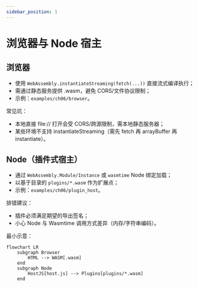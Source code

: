 ```yaml
---
sidebar_position: 1
---
```


# 浏览器与 Node 宿主

## 浏览器
- 使用 `WebAssembly.instantiateStreaming(fetch(...))` 直接流式编译执行；
- 需通过静态服务提供 .wasm，避免 CORS/文件协议限制；
- 示例：`examples/ch06/browser`。

常见坑：
- 本地直接 file:// 打开会受 CORS/跨源限制，需本地静态服务器；
- 某些环境不支持 instantiateStreaming（需先 fetch 再 arrayBuffer 再 instantiate）。

## Node（插件式宿主）
- 通过 `WebAssembly.Module/Instance` 或 `wasmtime` Node 绑定加载；
- 以基于目录的 `plugins/*.wasm` 作为扩展点；
- 示例：`examples/ch06/plugin_host`。

排错建议：
- 插件必须满足期望的导出签名；
- 小心 Node 与 Wasmtime 调用方式差异（内存/字符串编码）。

最小示意：

```mermaid
flowchart LR
	subgraph Browser
		HTML --> WASM[.wasm]
	end
	subgraph Node
		HostJS[host.js] --> Plugins[plugins/*.wasm]
	end
```
